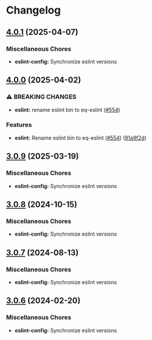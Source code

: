 # Changelog

## [4.0.1](https://github.com/kronostechnologies/standards/compare/eslint-config@v4.0.0...eslint-config@v4.0.1) (2025-04-07)


### Miscellaneous Chores

* **eslint-config:** Synchronize eslint versions

## [4.0.0](https://github.com/kronostechnologies/standards/compare/eslint-config@v3.0.9...eslint-config@v4.0.0) (2025-04-02)


### ⚠ BREAKING CHANGES

* **eslint:** rename eslint bin to eq-eslint ([#554](https://github.com/kronostechnologies/standards/issues/554))

### Features

* **eslint:** Rename eslint bin to eq-eslint ([#554](https://github.com/kronostechnologies/standards/issues/554)) ([91a9f2d](https://github.com/kronostechnologies/standards/commit/91a9f2dc0cc4f0908887bd559fa3a8377dc374f5))

## [3.0.9](https://github.com/kronostechnologies/standards/compare/eslint-config@v3.0.8...eslint-config@v3.0.9) (2025-03-19)


### Miscellaneous Chores

* **eslint-config:** Synchronize eslint versions

## [3.0.8](https://github.com/kronostechnologies/standards/compare/eslint-config@v3.0.7...eslint-config@v3.0.8) (2024-10-15)


### Miscellaneous Chores

* **eslint-config:** Synchronize eslint versions

## [3.0.7](https://github.com/kronostechnologies/standards/compare/eslint-config@v3.0.6...eslint-config@v3.0.7) (2024-08-13)


### Miscellaneous Chores

* **eslint-config:** Synchronize eslint versions

## [3.0.6](https://github.com/kronostechnologies/standards/compare/eslint-config-v3.0.5...eslint-config@v3.0.6) (2024-02-20)


### Miscellaneous Chores

* **eslint-config:** Synchronize eslint versions
